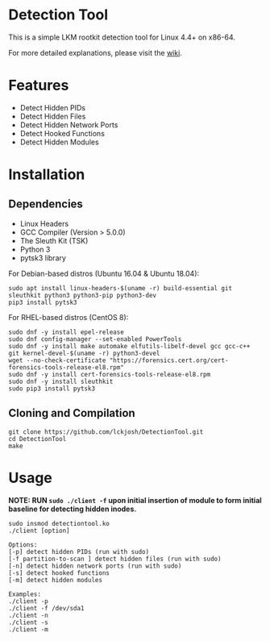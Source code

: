 # Detection Tool
This is a simple LKM rootkit detection tool for Linux 4.4+ on x86-64.

For more detailed explanations, please visit the [wiki](https://github.com/lckjosh/DetectionTool/wiki).

# Features
- Detect Hidden PIDs
- Detect Hidden Files
- Detect Hidden Network Ports
- Detect Hooked Functions
- Detect Hidden Modules

# Installation

## Dependencies
- Linux Headers 
- GCC Compiler (Version > 5.0.0)
- The Sleuth Kit (TSK) 
- Python 3
- pytsk3 library

For Debian-based distros (Ubuntu 16.04 & Ubuntu 18.04): 
```
sudo apt install linux-headers-$(uname -r) build-essential git sleuthkit python3 python3-pip python3-dev
pip3 install pytsk3
```
For RHEL-based distros (CentOS 8):
```
sudo dnf -y install epel-release
sudo dnf config-manager --set-enabled PowerTools
sudo dnf -y install make automake elfutils-libelf-devel gcc gcc-c++ git kernel-devel-$(uname -r) python3-devel
wget --no-check-certificate "https://forensics.cert.org/cert-forensics-tools-release-el8.rpm"
sudo dnf -y install cert-forensics-tools-release-el8.rpm
sudo dnf -y install sleuthkit
sudo pip3 install pytsk3
```
## Cloning and Compilation
```
git clone https://github.com/lckjosh/DetectionTool.git
cd DetectionTool
make
```
# Usage  
__NOTE: RUN `sudo ./client -f` upon initial insertion of module to form initial baseline for detecting hidden inodes.__
```
sudo insmod detectiontool.ko
./client [option]

Options:
[-p] detect hidden PIDs (run with sudo)
[-f partition-to-scan ] detect hidden files (run with sudo)
[-n] detect hidden network ports (run with sudo)
[-s] detect hooked functions
[-m] detect hidden modules

Examples:
./client -p
./client -f /dev/sda1 
./client -n
./client -s
./client -m 
```

